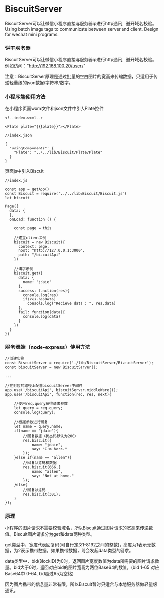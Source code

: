 # BiscuitServer
BiscuitServer可以让微信小程序直接与服务器ip进行http通讯，避开域名校验。Using batch image tags to communicate between server and client. Design for wechat mini programs.

### 饼干服务器
BiscuitServer可以让微信小程序直接与服务器ip进行http通讯，避开域名校验。
例如访问："http://192.168.100.20/users"

注意：BiscuitServer原理是通过批量的空白图片的宽高来传输数据，只适用于传递轻量级的json数据/字符串/数字。

### 小程序端使用方法
在小程序页面wxml文件和json文件中引入Plate控件
```
<!--index.wxml-->

<Plate plate="{{$plate}}"></Plate>
```

```
//index.json

{
  "usingComponents": {
    "Plate": "../../lib/Biscuit/Plate/Plate"
  }
}
```

页面js中引入Biscuit
```
//index.js

const app = getApp()
const Biscuit = require('../../lib/Biscuit/Biscuit.js')
let biscuit

Page({
  data: {
  },
  onLoad: function () {
    
    const page = this
    
    //建立client实例
    biscuit = new Biscuit({
      context: page,
      host: "http://127.0.0.1:3000",
      path: "/biscuitApi"
    })

    //请求示例
    biscuit.get({
      data: {
        name: "jdaie"
      },
      success: function(res){
        console.log(res)
        if(res.hasData) 
          console.log("Recieve data : ", res.data)
      },
      fail: function(data){
        console.log(data)
      }
    })
  }
})
```

### 服务器端（node-express）使用方法

```
//创建实例
const BiscuitServer = require('./lib/BiscuitServer/BiscuitServer');
const biscuitServer = new BiscuitServer();

...

//在对应的路径上配置biscuitServer中间件
app.use('/biscuitApi', biscuitServer.middleWare());
app.use('/biscuitApi', function(req, res, next){

	//使用req.query获得请求参数
	let query = req.query;
	console.log(query);

	//根据参数进行回复
	let name = query.name;
	if(name == "jdaie"){
		//回复数据（状态码默认为200）
		res.biscuit({
			name: "jdaie",
			say: "I'm here."
		});
	}else if(name == "allen"){
		//回复状态码和数据
		res.biscuit(666,{
			name: "allen",
			say: "Not at home."
		});
	}else{
		//回复状态码
		res.biscuit(301);
	}
});

```

### 原理
小程序的图片请求不需要校验域名，所以Biscuit通过图片请求的宽高来传递数值。Biscuit图片请求分为get和data两种类型。

get类型中，宽度代表回复码(可自行定义1-8192之间的整数)，高度为1表示无数据，为2表示携带数据。如果携带数据，则会发起data类型的请求。

data类型中，bid(BlockID)为0时，返回图片宽度数值为data所需要的图片请求数量。bid大于0时，返回对应bid的图片宽高为两位Base64的数值。(bid 1-65 对应 Base64中 0-64, bid超过65为空格)

因为图片携带的信息量非常有限，所以Biscuit暂时只适合与本地服务器做轻量级通讯。

